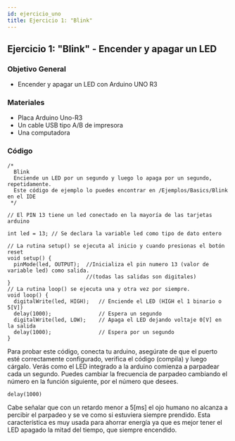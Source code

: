 ```yaml
---
id: ejercicio_uno
title: Ejercicio 1: "Blink"
---
```


## Ejercicio 1: "Blink" - Encender y apagar un LED

### Objetivo General

- Encender y apagar un LED con Arduino UNO R3

### Materiales

- Placa Arduino Uno-R3
- Un cable USB tipo A/B de impresora
- Una computadora


### Código

```
/*
  Blink
  Enciende un LED por un segundo y luego lo apaga por un segundo, repetidamente.
  Este código de ejemplo lo puedes encontrar en /Ejemplos/Basics/Blink en el IDE
 */

// El PIN 13 tiene un led conectado en la mayoría de las tarjetas arduino

int led = 13; // Se declara la variable led como tipo de dato entero

// La rutina setup() se ejecuta al inicio y cuando presionas el botón reset
void setup() {
  pinMode(led, OUTPUT);  //Inicializa el pin numero 13 (valor de variable led) como salida.
                         //(todas las salidas son digitales)
}
// La rutina loop() se ejecuta una y otra vez por siempre.
void loop() {
  digitalWrite(led, HIGH);   // Enciende el LED (HIGH el 1 binario o 5[V])
  delay(1000);               // Espera un segundo
  digitalWrite(led, LOW);    // Apaga el LED dejando voltaje 0[V] en la salida
  delay(1000);               // Espera por un segundo
}
```

Para probar este código, conecta tu arduino, asegúrate de que el puerto esté correctamente configurado, verifica el código (compila) y luego cárgalo. Verás como el LED integrado a la arduino comienza a parpadear cada un segundo.
Puedes cambiar la frecuencia de parpadeo cambiando el número en la función siguiente, por el número que desees.

```
delay(1000)
```

Cabe señalar que con un retardo menor a 5[ms] el ojo humano no alcanza a percibir el parpadeo y se ve como si estuviera siempre prendido. Esta característica es muy usada para ahorrar energía ya que es mejor tener el LED apagado la mitad del tiempo, que siempre encendido.
